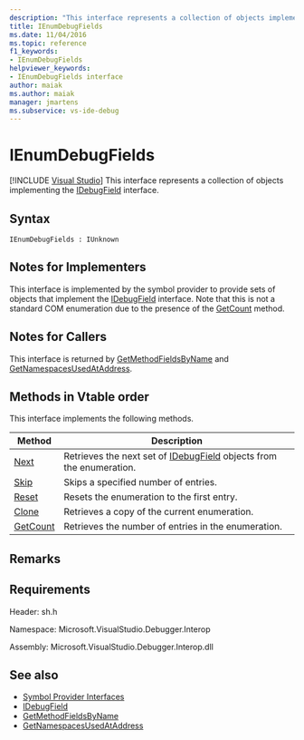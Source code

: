 ```yaml
---
description: "This interface represents a collection of objects implementing the IDebugField interface."
title: IEnumDebugFields
ms.date: 11/04/2016
ms.topic: reference
f1_keywords:
- IEnumDebugFields
helpviewer_keywords:
- IEnumDebugFields interface
author: maiak
ms.author: maiak
manager: jmartens
ms.subservice: vs-ide-debug
---
```

# IEnumDebugFields

 [!INCLUDE [Visual Studio](~/includes/applies-to-version/vs-windows-only.md)]
This interface represents a collection of objects implementing the [IDebugField](../../../extensibility/debugger/reference/idebugfield.md) interface.

## Syntax

```
IEnumDebugFields : IUnknown
```

## Notes for Implementers
 This interface is implemented by the symbol provider to provide sets of objects that implement the [IDebugField](../../../extensibility/debugger/reference/idebugfield.md) interface. Note that this is not a standard COM enumeration due to the presence of the [GetCount](../../../extensibility/debugger/reference/ienumdebugfields-getcount.md) method.

## Notes for Callers
 This interface is returned by [GetMethodFieldsByName](../../../extensibility/debugger/reference/idebugsymbolprovider-getmethodfieldsbyname.md) and [GetNamespacesUsedAtAddress](../../../extensibility/debugger/reference/idebugsymbolprovider-getnamespacesusedataddress.md).

## Methods in Vtable order
 This interface implements the following methods.

|Method|Description|
|------------|-----------------|
|[Next](../../../extensibility/debugger/reference/ienumdebugfields-next.md)|Retrieves the next set of [IDebugField](../../../extensibility/debugger/reference/idebugfield.md) objects from the enumeration.|
|[Skip](../../../extensibility/debugger/reference/ienumdebugfields-skip.md)|Skips a specified number of entries.|
|[Reset](../../../extensibility/debugger/reference/ienumdebugfields-reset.md)|Resets the enumeration to the first entry.|
|[Clone](../../../extensibility/debugger/reference/ienumdebugfields-clone.md)|Retrieves a copy of the current enumeration.|
|[GetCount](../../../extensibility/debugger/reference/ienumdebugfields-getcount.md)|Retrieves the number of entries in the enumeration.|

## Remarks

## Requirements
 Header: sh.h

 Namespace: Microsoft.VisualStudio.Debugger.Interop

 Assembly: Microsoft.VisualStudio.Debugger.Interop.dll

## See also
- [Symbol Provider Interfaces](../../../extensibility/debugger/reference/symbol-provider-interfaces.md)
- [IDebugField](../../../extensibility/debugger/reference/idebugfield.md)
- [GetMethodFieldsByName](../../../extensibility/debugger/reference/idebugsymbolprovider-getmethodfieldsbyname.md)
- [GetNamespacesUsedAtAddress](../../../extensibility/debugger/reference/idebugsymbolprovider-getnamespacesusedataddress.md)
